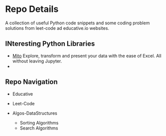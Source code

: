 # Repo Details

A collection of useful Python code snippets and some coding problem solutions from leet-code ad educative.io websites.

## INteresting Python Libraries 
- [Mito](https://trymito.io/) Explore, transform and present your data with the ease of Excel. All without leaving Jupyter.
- 

## Repo Navigation

- Educative

- Leet-Code

- Algos-DataStructures
  - Sorting Algorithms
  - Search Algorithms
